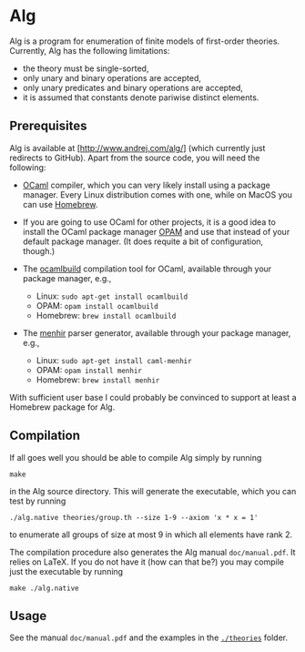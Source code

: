 # Alg


Alg is a program for enumeration of finite models of first-order theories. Currently, Alg has the following limitations:

* the theory must be single-sorted,
* only unary and binary operations are accepted,
* only unary predicates and binary operations are accepted,
* it is assumed that constants denote pariwise distinct elements.

## Prerequisites

Alg is available at [http://www.andrej.com/alg/] (which currently just redirects to GitHub). Apart from the source code, you will need the following:

* [OCaml](https://ocaml.org) compiler, which you can very likely install using a package manager. Every Linux distribution comes with one, while on MacOS you can use [Homebrew](https://brew.sh).

* If you are going to use OCaml for other projects, it is a good idea to install the OCaml package manager [OPAM](https://opam.ocaml.org) and use that instead of your default package manager. (It does requite a bit of configuration, though.)

* The [ocamlbuild](https://ocaml.org/learn/tutorials/ocamlbuild/) compilation tool for OCaml, available through your package manager, e.g.,

    * Linux: `sudo apt-get install ocamlbuild`
    * OPAM: `opam install ocamlbuild`
    * Homebrew: `brew install ocamlbuild`


* The [menhir](http://gallium.inria.fr/~fpottier/menhir/) parser generator, available through your package manager, e.g.,

    * Linux: `sudo apt-get install caml-menhir`
    * OPAM: `opam install menhir`
    * Homebrew: `brew install menhir`

With sufficient user base I could probably be convinced to support at least a Homebrew package for Alg.

## Compilation

If all goes well you should be able to compile Alg simply by running

    make

in the Alg source directory. This will generate the executable, which you can test by running

    ./alg.native theories/group.th --size 1-9 --axiom 'x * x = 1'

to enumerate all groups of size at most 9 in which all elements have rank 2.

The compilation procedure also generates the Alg manual `doc/manual.pdf`. It relies on LaTeX. If you do not have it (how can that be?) you may compile just the executable by running

    make ./alg.native

## Usage

See the manual `doc/manual.pdf` and the examples in the [`./theories`](./theories) folder.
